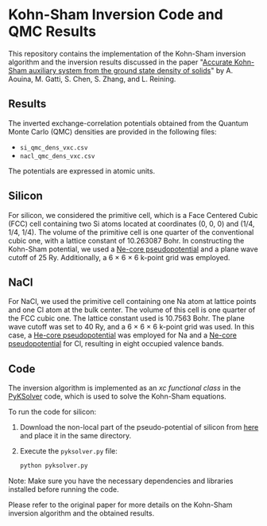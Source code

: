 # Kohn-Sham Inversion Code and QMC Results

This repository contains the implementation of the Kohn-Sham inversion algorithm and the inversion results discussed in the paper "[Accurate Kohn-Sham auxiliary system from the ground state density of solids](https://journals.aps.org/prb/abstract/10.1103/PhysRevB.107.195123)" by A. Aouina, M. Gatti, S. Chen, S. Zhang, and L. Reining.

## Results

The inverted exchange-correlation potentials obtained from the Quantum Monte Carlo (QMC) densities are provided in the following files:

- `si_qmc_dens_vxc.csv`
- `nacl_qmc_dens_vxc.csv`

The potentials are expressed in atomic units.

## Silicon

For silicon, we considered the primitive cell, which is a Face Centered Cubic (FCC) cell containing two Si atoms located at coordinates (0, 0, 0) and (1/4, 1/4, 1/4). The volume of the primitive cell is one quarter of the conventional cubic one, with a lattice constant of 10.263087 Bohr. In constructing the Kohn-Sham potential, we used a [Ne-core pseudopotential](https://github.com/aouinaayoub/KS-inversion/blob/main/pseudo-potentials/si.upf) and a plane wave cutoff of 25 Ry. Additionally, a 6 × 6 × 6 k-point grid was employed.

## NaCl

For NaCl, we used the primitive cell containing one Na atom at lattice points and one Cl atom at the bulk center. The volume of this cell is one quarter of the FCC cubic one. The lattice constant used is 10.7563 Bohr. The plane wave cutoff was set to 40 Ry, and a 6 × 6 × 6 k-point grid was used. In this case, a [He-core pseudopotential](https://github.com/aouinaayoub/KS-inversion/blob/main/pseudo-potentials/Na.upf) was employed for Na and a [Ne-core pseudopotential](https://github.com/aouinaayoub/KS-inversion/blob/main/pseudo-potentials/Cl.upf) for Cl, resulting in eight occupied valence bands.

## Code

The inversion algorithm is implemented as an *xc functional class*  in the [PyKSolver](https://github.com/aouinaayoub/PyKSolver) code, which is used to solve the Kohn-Sham equations. 

To run the code for silicon:

1. Download the non-local part of the pseudo-potential of silicon from [here](https://zenodo.org/record/7661254/files/vnl.tar.gz?download=1) and place it in the same directory.
2. Execute the `pyksolver.py` file:
   
   ```bash 
   python pyksolver.py
   ```

Note: Make sure you have the necessary dependencies and libraries installed before running the code.

Please refer to the original paper for more details on the Kohn-Sham inversion algorithm and the obtained results. 
